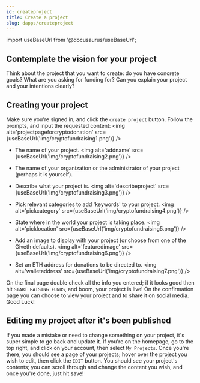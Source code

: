 ```yaml
---
id: createproject
title: Create a project
slug: dapps/createproject
---
```

import useBaseUrl from '@docusaurus/useBaseUrl';

## Contemplate the vision for your project
Think about the project that you want to create: do you have concrete goals? What are you asking for funding for? Can you explain your project and your intentions clearly?

## Creating your project
 Make sure you're signed in, and click the `create project` button. Follow the prompts, and input the requested content:
 <img alt='projectpageforcryptodonation' src={useBaseUrl('img/cryptofundraising1.png')} />

 - The name of your project.
<img alt='addname' src={useBaseUrl('img/cryptofundraising2.png')} />

 - The name of your organization or the administrator of your project (perhaps it is yourself).

 - Describe what your project is.
 <img alt='describeproject' src={useBaseUrl('img/cryptofundraising3.png')} />

 - Pick relevant categories to add 'keywords' to your project.
 <img alt='pickcategory' src={useBaseUrl('img/cryptofundraising4.png')} />

 - State where in the world your project is taking place.
<img alt='picklocation' src={useBaseUrl('img/cryptofundraising5.png')} />

 - Add an image to display with your project (or choose from one of the Giveth defaults).
 <img alt='featuredimage' src={useBaseUrl('img/cryptofundraising6.png')} />

 - Set an ETH address for donations to be directed to.
 <img alt='walletaddress' src={useBaseUrl('img/cryptofundraising7.png')} />

 On the final page double check all the info you entered; if it looks good then hit `START RAISING FUNDS`, and boom, your project is live! On the confirmation page you can choose to view your project and to share it on social media. Good Luck!

## Editing my project after it's been published
If you made a mistake or need to change something on your project, it's super simple to go back and update it. If you're on the homepage, go to the top right, and click on your account, then select `My Projects`. Once you're there, you should see a page of your projects; hover over the project you wish to edit, then click the `EDIT` button. You should see your project's contents; you can scroll through and change the content you wish, and once you're done, just hit save!
